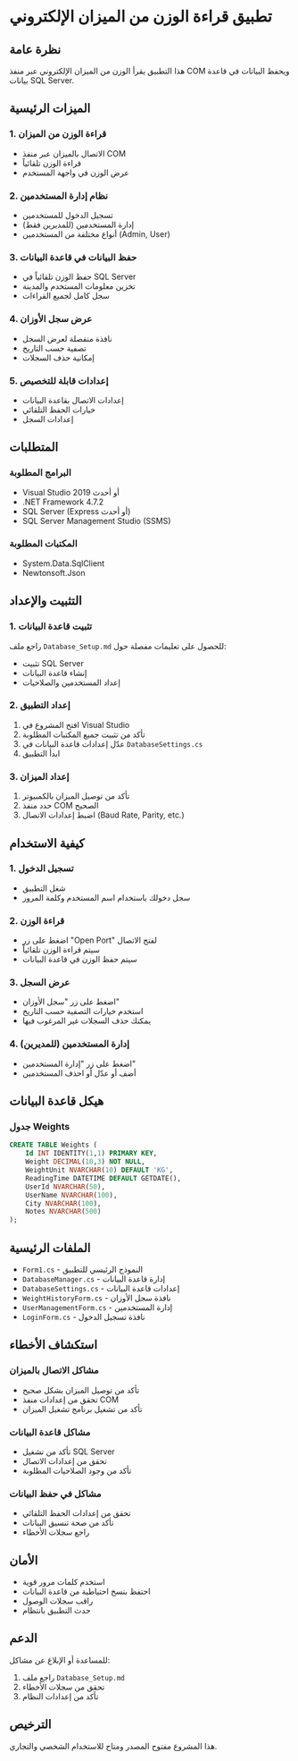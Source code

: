 # تطبيق قراءة الوزن من الميزان الإلكتروني

## نظرة عامة

هذا التطبيق يقرأ الوزن من الميزان الإلكتروني عبر منفذ COM ويحفظ البيانات في قاعدة بيانات SQL Server.

## الميزات الرئيسية

### 1. قراءة الوزن من الميزان
- الاتصال بالميزان عبر منفذ COM
- قراءة الوزن تلقائياً
- عرض الوزن في واجهة المستخدم

### 2. نظام إدارة المستخدمين
- تسجيل الدخول للمستخدمين
- إدارة المستخدمين (للمديرين فقط)
- أنواع مختلفة من المستخدمين (Admin, User)

### 3. حفظ البيانات في قاعدة البيانات
- حفظ الوزن تلقائياً في SQL Server
- تخزين معلومات المستخدم والمدينة
- سجل كامل لجميع القراءات

### 4. عرض سجل الأوزان
- نافذة منفصلة لعرض السجل
- تصفية حسب التاريخ
- إمكانية حذف السجلات

### 5. إعدادات قابلة للتخصيص
- إعدادات الاتصال بقاعدة البيانات
- خيارات الحفظ التلقائي
- إعدادات السجل

## المتطلبات

### البرامج المطلوبة
- Visual Studio 2019 أو أحدث
- .NET Framework 4.7.2
- SQL Server (Express أو أحدث)
- SQL Server Management Studio (SSMS)

### المكتبات المطلوبة
- System.Data.SqlClient
- Newtonsoft.Json

## التثبيت والإعداد

### 1. تثبيت قاعدة البيانات
راجع ملف `Database_Setup.md` للحصول على تعليمات مفصلة حول:
- تثبيت SQL Server
- إنشاء قاعدة البيانات
- إعداد المستخدمين والصلاحيات

### 2. إعداد التطبيق
1. افتح المشروع في Visual Studio
2. تأكد من تثبيت جميع المكتبات المطلوبة
3. عدّل إعدادات قاعدة البيانات في `DatabaseSettings.cs`
4. ابدأ التطبيق

### 3. إعداد الميزان
1. تأكد من توصيل الميزان بالكمبيوتر
2. حدد منفذ COM الصحيح
3. اضبط إعدادات الاتصال (Baud Rate, Parity, etc.)

## كيفية الاستخدام

### 1. تسجيل الدخول
- شغل التطبيق
- سجل دخولك باستخدام اسم المستخدم وكلمة المرور

### 2. قراءة الوزن
- اضغط على زر "Open Port" لفتح الاتصال
- سيتم قراءة الوزن تلقائياً
- سيتم حفظ الوزن في قاعدة البيانات

### 3. عرض السجل
- اضغط على زر "سجل الأوزان"
- استخدم خيارات التصفية حسب التاريخ
- يمكنك حذف السجلات غير المرغوب فيها

### 4. إدارة المستخدمين (للمديرين)
- اضغط على زر "إدارة المستخدمين"
- أضف أو عدّل أو احذف المستخدمين

## هيكل قاعدة البيانات

### جدول Weights
```sql
CREATE TABLE Weights (
    Id INT IDENTITY(1,1) PRIMARY KEY,
    Weight DECIMAL(10,3) NOT NULL,
    WeightUnit NVARCHAR(10) DEFAULT 'KG',
    ReadingTime DATETIME DEFAULT GETDATE(),
    UserId NVARCHAR(50),
    UserName NVARCHAR(100),
    City NVARCHAR(100),
    Notes NVARCHAR(500)
);
```

## الملفات الرئيسية

- `Form1.cs` - النموذج الرئيسي للتطبيق
- `DatabaseManager.cs` - إدارة قاعدة البيانات
- `DatabaseSettings.cs` - إعدادات قاعدة البيانات
- `WeightHistoryForm.cs` - نافذة سجل الأوزان
- `UserManagementForm.cs` - إدارة المستخدمين
- `LoginForm.cs` - نافذة تسجيل الدخول

## استكشاف الأخطاء

### مشاكل الاتصال بالميزان
- تأكد من توصيل الميزان بشكل صحيح
- تحقق من إعدادات منفذ COM
- تأكد من تشغيل برنامج تشغيل الميزان

### مشاكل قاعدة البيانات
- تأكد من تشغيل SQL Server
- تحقق من إعدادات الاتصال
- تأكد من وجود الصلاحيات المطلوبة

### مشاكل في حفظ البيانات
- تحقق من إعدادات الحفظ التلقائي
- تأكد من صحة تنسيق البيانات
- راجع سجلات الأخطاء

## الأمان

- استخدم كلمات مرور قوية
- احتفظ بنسخ احتياطية من قاعدة البيانات
- راقب سجلات الوصول
- حدث التطبيق بانتظام

## الدعم

للمساعدة أو الإبلاغ عن مشاكل:
1. راجع ملف `Database_Setup.md`
2. تحقق من سجلات الأخطاء
3. تأكد من إعدادات النظام

## الترخيص

هذا المشروع مفتوح المصدر ومتاح للاستخدام الشخصي والتجاري. 